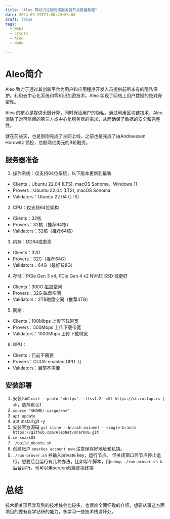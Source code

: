 ```yaml
---
title: "Aleo 零知识证明网络服务器节点搭建教程"
date: 2024-09-29T21:00:49+08:00
draft: false
tags:
  - Web3
  - Crypto
  - Aleo
  - Node

---
```


# Aleo简介
Aleo 致力于通过其创新平台为用户和应用程序开发人员提供前所未有的隐私保护。利用去中心化系统和零知识加密技术，Aleo 实现了网络上用户数据的绝对保密性。

Aleo 的核心是提供无限计算，同时保证用户的隐私。通过利用区块链技术，Aleo 消除了对可信赖的第三方或中心化服务器的需求，从而确保了数据的安全和完整性。

就在前些天，也是刚刚完成了主网上线，之前也是完成了由Andreessen Horowitz 领投，总额两亿美元的B轮融资。

## 服务器准备
1. 操作系统：仅支持64位系统，以下版本更新到最新
- Clients：Ubuntu 22.04 (LTS), macOS Sonoma，Windows 11
- Provers：Ubuntu 22.04 (LTS), macOS Sonoma
- Validators：Ubuntu 22.04 (LTS)
2. CPU：仅支持64位架构
- Clients：32核
- Provers：32核（推荐64核）
- Validators：32核（推荐64核）
3. 内存：DDR4或更高
- Clients：32G
- Provers：32G（推荐64G）
- Validators：64G（最好128G）
4. 存储：PCIe Gen 3 x4, PCIe Gen 4 x2 NVME SSD 或更好
- Clients：300G 磁盘空间
- Provers：32G 磁盘空间
- Validators：2TB磁盘空间（推荐4TB）
5. 网络：
- Clients：100Mbps 上传下载带宽
- Provers：500Mbps 上传下载带宽
- Validators：1000Mbps 上传下载带宽
6. GPU：
- Clients：目前不需要
- Provers：CUDA-enabled GPU（）
- Validators：目前不需要

## 安装部署
1. 安装rust `curl --proto '=https' --tlsv1.2 -sSf https://sh.rustup.rs | sh`，选择默认1
2. `source "$HOME/.cargo/env"`
3. `apt update`
4. apt install git -y
5. 安装官方源码 `git clone --branch mainnet --single-branch https://github.com/AleoNet/snarkOS.git`
6. `cd snarkOS`
7. `./build_ubuntu.sh`
8. 创建账户 `snarkos account new` 注意保存好地址和私钥。
9. `./run-prover.sh` 并输入private key，运行节点。
但关闭窗口后节点停止运行，想要后台运行有几种办法，比如写个脚本，用`nohup ./run-prover.sh &`后台运行，也可以用screen创建虚拟终端

# 总结
技术相关项目涉及到的技术栈会比较多，也很难全面细致的介绍，想要从事这方面项目的要有自学钻研的能力，多学习一些技术栈没坏处。